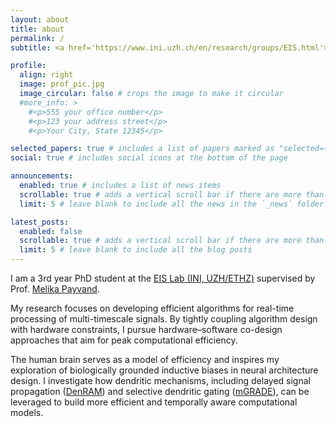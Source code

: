 ```yaml
---
layout: about
title: about
permalink: /
subtitle: <a href='https://www.ini.uzh.ch/en/research/groups/EIS.html'>Emerging Intelligent Substrate Lab, Institute of Neuroinformatics, UZH/ETHZ</a>.

profile:
  align: right
  image: prof_pic.jpg
  image_circular: false # crops the image to make it circular
  #more_info: >
    #<p>555 your office number</p>
    #<p>123 your address street</p>
    #<p>Your City, State 12345</p>

selected_papers: true # includes a list of papers marked as "selected={true}"
social: true # includes social icons at the bottom of the page

announcements:
  enabled: true # includes a list of news items
  scrollable: true # adds a vertical scroll bar if there are more than 3 news items
  limit: 5 # leave blank to include all the news in the `_news` folder

latest_posts:
  enabled: false
  scrollable: true # adds a vertical scroll bar if there are more than 3 new posts items
  limit: 5 # leave blank to include all the blog posts
---
```


I am a 3rd year PhD student at the [EIS Lab (INI, UZH/ETHZ)](https://www.ini.uzh.ch/en/research/groups/EIS.html) supervised by Prof. [Melika Payvand](https://scholar.google.com/citations?hl=en&user=Ol_9mKgAAAAJ&view_op=list_works&sortby=pubdate). 

My research focuses on developing efficient algorithms for real-time processing of multi-timescale signals. By tightly coupling algorithm design with hardware constraints, I pursue hardware–software co-design approaches that aim for peak computational efficiency.

The human brain serves as a model of efficiency and inspires my exploration of biologically grounded inductive biases in neural architecture design. I investigate how dendritic mechanisms, including delayed signal propagation ([DenRAM](https://doi.org/10.1038/s41467-024-47764-w)) and selective dendritic gating ([mGRADE](https://arxiv.org/abs/2507.01829)), can be leveraged to build more efficient and temporally aware computational models.
